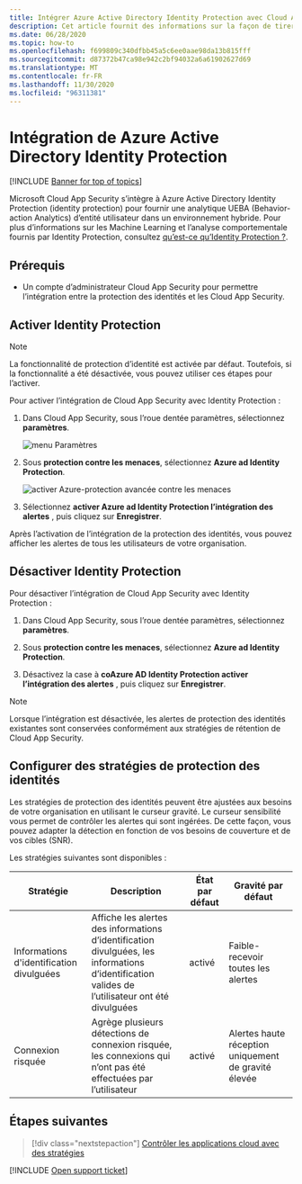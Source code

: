 ```yaml
---
title: Intégrer Azure Active Directory Identity Protection avec Cloud App Security
description: Cet article fournit des informations sur la façon de tirer parti des alertes de protection des identités dans Cloud App Security pour la détection hybride des risques.
ms.date: 06/28/2020
ms.topic: how-to
ms.openlocfilehash: f699809c340dfbb45a5c6ee0aae98da13b815fff
ms.sourcegitcommit: d87372b47ca98e942c2bf94032a6a61902627d69
ms.translationtype: MT
ms.contentlocale: fr-FR
ms.lasthandoff: 11/30/2020
ms.locfileid: "96311381"
---
```

# <a name="azure-active-directory-identity-protection-integration"></a>Intégration de Azure Active Directory Identity Protection

[!INCLUDE [Banner for top of topics](includes/banner.md)]

Microsoft Cloud App Security s’intègre à Azure Active Directory Identity Protection (identity protection) pour fournir une analytique UEBA (Behavior-action Analytics) d’entité utilisateur dans un environnement hybride. Pour plus d’informations sur les Machine Learning et l’analyse comportementale fournis par Identity Protection, consultez [qu’est-ce qu’Identity Protection ?](/azure/active-directory/identity-protection/overview-identity-protection).

## <a name="prerequisites"></a>Prérequis

- Un compte d’administrateur Cloud App Security pour permettre l’intégration entre la protection des identités et les Cloud App Security.

## <a name="enable-identity-protection"></a>Activer Identity Protection

> [!NOTE]
> La fonctionnalité de protection d’identité est activée par défaut. Toutefois, si la fonctionnalité a été désactivée, vous pouvez utiliser ces étapes pour l’activer.

Pour activer l’intégration de Cloud App Security avec Identity Protection :

1. Dans Cloud App Security, sous l’roue dentée paramètres, sélectionnez **paramètres**.

    ![menu Paramètres](media/azip-system-settings.png)

1. Sous **protection contre les menaces**, sélectionnez **Azure ad Identity Protection**.

    ![activer Azure-protection avancée contre les menaces](media/aadip-integration.png)

1. Sélectionnez **activer Azure ad Identity Protection l’intégration des alertes** , puis cliquez sur **Enregistrer**.

Après l’activation de l’intégration de la protection des identités, vous pouvez afficher les alertes de tous les utilisateurs de votre organisation.

## <a name="disable-identity-protection"></a>Désactiver Identity Protection

Pour désactiver l’intégration de Cloud App Security avec Identity Protection :

1. Dans Cloud App Security, sous l’roue dentée paramètres, sélectionnez **paramètres**.

1. Sous **protection contre les menaces**, sélectionnez **Azure ad Identity Protection**.

1. Désactivez la case à **coAzure AD Identity Protection activer l’intégration des alertes** , puis cliquez sur **Enregistrer**.

> [!NOTE]
> Lorsque l’intégration est désactivée, les alertes de protection des identités existantes sont conservées conformément aux stratégies de rétention de Cloud App Security.

## <a name="configure-identity-protection-policies"></a>Configurer des stratégies de protection des identités

Les stratégies de protection des identités peuvent être ajustées aux besoins de votre organisation en utilisant le curseur gravité. Le curseur sensibilité vous permet de contrôler les alertes qui sont ingérées. De cette façon, vous pouvez adapter la détection en fonction de vos besoins de couverture et de vos cibles (SNR).

Les stratégies suivantes sont disponibles :

|Stratégie|Description|État par défaut|Gravité par défaut|
|---|---|---|---|
|Informations d'identification divulguées|Affiche les alertes des informations d’identification divulguées, les informations d’identification valides de l’utilisateur ont été divulguées|activé|Faible-recevoir toutes les alertes|
|Connexion risquée|Agrège plusieurs détections de connexion risquée, les connexions qui n’ont pas été effectuées par l’utilisateur|activé|Alertes haute réception uniquement de gravité élevée|

## <a name="next-steps"></a>Étapes suivantes

> [!div class="nextstepaction"]
> [Contrôler les applications cloud avec des stratégies](control-cloud-apps-with-policies.md)

[!INCLUDE [Open support ticket](includes/support.md)]
